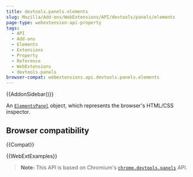 ```yaml
---
title: devtools.panels.elements
slug: Mozilla/Add-ons/WebExtensions/API/devtools/panels/elements
page-type: webextension-api-property
tags:
  - API
  - Add-ons
  - Elements
  - Extensions
  - Property
  - Reference
  - WebExtensions
  - devtools.panels
browser-compat: webextensions.api.devtools.panels.elements
---
```


{{AddonSidebar()}}

An [`ElementsPanel`](/en-US/docs/Mozilla/Add-ons/WebExtensions/API/devtools/panels/ElementsPanel) object, which represents the browser's HTML/CSS inspector.

## Browser compatibility

{{Compat}}

{{WebExtExamples}}

> **Note:** This API is based on Chromium's [`chrome.devtools.panels`](https://developer.chrome.com/docs/extensions/reference/devtools_panels/) API.

